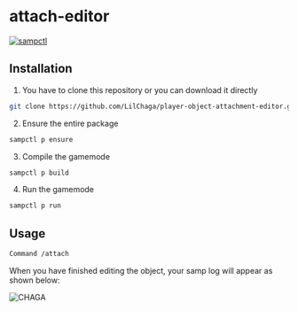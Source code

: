 # attach-editor

[![sampctl](https://img.shields.io/badge/sampctl-attach--editor-2f2f2f.svg?style=for-the-badge)](https://github.com/Chaga/attach-editor)

<!--
Short description of your library, why it's useful, some examples, pictures or
videos. Link to your forum release thread too.

Remember: You can use "forumfmt" to convert this readme to forum BBCode!

What the sections below should be used for:

`## Installation`: Leave this section un-edited unless you have some specific
additional installation procedure.

`## Testing`: Whether your library is tested with a simple `main()` and `print`,
unit-tested, or demonstrated via prompting the player to connect, you should
include some basic information for users to try out your code in some way.

And finally, maintaining your version number`:

* Follow [Semantic Versioning](https://semver.org/)
* When you release a new version, update `VERSION` and `git tag` it
* Versioning is important for sampctl to use the version control features

Happy Pawning!
-->

## Installation

1. You have to clone this repository or you can download it directly

```bash
git clone https://github.com/LilChaga/player-object-attachment-editor.git
```

2. Ensure the entire package

```bash
sampctl p ensure
```

3. Compile the gamemode

```bash
sampctl p build
```

4. Run the gamemode

```bash
sampctl p run
```

## Usage

```bash
Command /attach
```

When you have finished editing the object, your samp log will appear as shown below:

![CHAGA](https://i.postimg.cc/156hs4vG/memek.png)
